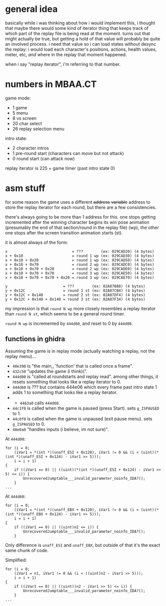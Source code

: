 # general idea

basically while i was thinking about how i would implement this, i thought that maybe there would some kind of iterator thing that keeps track of which part of the replay file is being read at the moment. turns out that might actually be true, but getting a hold of that value will probably be quite an involved process. i need that value so i can load states without desync the replay: i would load each character's positions, actions, health values, meter, etc, *and* where in the replay that moment happened.

when i say "replay iterator", i'm referring to that number.

# numbers in MBAA.CT

game mode:
- 1 game
- 5 menu
- 8 vs screen
- 20 char select
- 26 replay selection menu

intro state:
- 2 character intros
- 1 pre-round start (characters can move but not attack)
- 0 round start (can attack now)

replay iterator is 225 + game timer (past intro state 0)

# asm stuff

for some reason the game uses a different ~~address~~ ~~variable~~ address to store the replay iterator for each round, but there are a few consistencies.

there's always going to be more than 1 address for this. one stops getting incremented after the winning character begins its win pose animation (presumably the end of that section/round in the replay file) (wp), the other one stops after the screen transition animation starts (st).

it is almost always of the form:

```
x                             = ???        (ex: 029CAD20) (4 bytes)
x + 0x10                      = round 1 wp (ex: 029CAD30) (4 bytes)
x + 0x10 + 0x20               = round 1 wp (ex: 029CAD50) (4 bytes)
x + 0x10 + 0x70               = round 2 wp (ex: 029CADC0) (4 bytes)
x + 0x10 + 0x70 + 0x20        = round 2 wp (ex: 029CADE0) (4 bytes)
x + 0x10 + 0x70 + 0x70        = round 3 wp (ex: 029CAE50) (4 bytes)
x + 0x10 + 0x70 + 0x70 + 0x20 = round 3 wp (ex: 029CAE70) (4 bytes)

y                         = ???        (ex: 02A87B88) (4 bytes)
y + 0x12C                 = round 1 st (ex: 02A87CB4) (4 bytes)
y + 0x12C + 0x140         = round 2 st (ex: 02A87DF4) (4 bytes)
y + 0x12C + 0x140 + 0x140 = round 3 st (ex: 02A87F34) (4 bytes)
```

my impression is that `round N wp` more closely resembles a replay iterator than `round N st`, which seems to be a general round timer.

`round N wp` is incremented by `444d60`, and reset to 0 by `444d00`.

## functions in ghidra

Assuming the game is in replay mode (actually watching a replay, not the replay menu)...

- `40e390` is "the main,, 'function' that is called once a frame".
- `432c50` "updates the game (i think)(".
- `444d00` is "called at roundstarts and replay read". among other things, it resets something that looks like a replay iterator to 0.
- `444d60` is ??? but contains 444e06 which every frame past intro state 1 adds 1 to something that looks like a replay iterator.
- - `4463a0` calls `444d60`.
- `44c3f0` is called when the game is paused (press Start). sets `g_ISPAUSED` to 1.
- `44c8f0` is called when the game is unpaused (exit pause menu). sets `g_ISPAUSED` to 0.
- `48e0a0` "handles inputs (i believe, im not sure)".

At `444d00`:  
```
for (i = 0;
	(iVar1 = *(int *)(unaff_ESI + 0x120), iVar1 != 0 && (i < (uint)(*(int *)(unaff_ESI + 0x124) - iVar1 >> 5)));
	i = i + 1)
{
	if ((iVar1 == 0) || ((uint)(*(int *)(unaff_ESI + 0x124) - iVar1 >> 5) <= i)) {
		UnrecoveredJumptable___invalid_parameter_noinfo_IDA?();
	}
...
```

At `444d60`:  
```
for (i = 0;
	(iVar1 = *(int *)(unaff_EBX + 0x120), iVar1 != 0 && (i < (uint)(*(int *)(unaff_EBX + 0x124) - iVar1 >> 5)));
	i = i + 1)
{
	if ((iVar1 == 0) || ((uint)n2 <= i)) {
		UnrecoveredJumptable___invalid_parameter_noinfo_IDA?();
	}
```

Only difference is `unaff_ESI` and `unaff_EBX`, but outside of that it's the exact same chunk of code.

Simplified:

```
for (i = 0;
	(iVar1 = n1, iVar1 != 0 && (i < ((uint)n2 - iVar1 >> 5)));
	i = i + 1)
{
	if ((iVar1 == 0) || ((uint)(n2 - iVar1 >> 5) <= i)) {
		UnrecoveredJumptable___invalid_parameter_noinfo_IDA?();
	}
...
```
